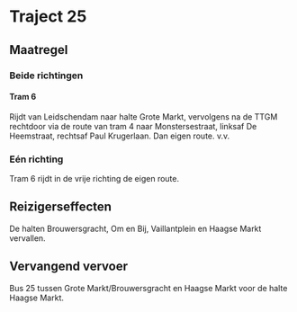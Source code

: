 # Traject 25
## Maatregel
### Beide richtingen

#### Tram 6
Rijdt van Leidschendam naar halte Grote Markt, vervolgens na de TTGM rechtdoor via de route van tram 4 naar Monstersestraat, linksaf De Heemstraat, rechtsaf Paul Krugerlaan. Dan eigen route. v.v.

### Eén richting
Tram 6 rijdt in de vrije richting de eigen route.

## Reizigerseffecten
De halten Brouwersgracht, Om en Bij, Vaillantplein en Haagse Markt vervallen.

## Vervangend vervoer
Bus 25 tussen Grote Markt/Brouwersgracht en Haagse Markt voor de halte Haagse Markt.
